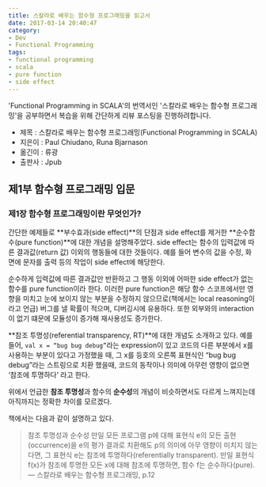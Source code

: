 ```yaml
---
title: 스칼라로 배우는 함수형 프로그래밍을 읽고서
date: 2017-03-14 20:40:47
category:
- Dev
- Functional Programming
tags:
- functional programming
- scala
- pure function
- side effect
---
```

'Functional Programming in SCALA'의 번역서인 '스칼라로 배우는 함수형 프로그래밍'을 공부하면서 복습을 위해 간단하게 리뷰 포스팅을 진행하려합니다.
- 제목 : 스칼라로 배우는 함수형 프로그래밍(Functional Programming in SCALA)
- 지은이 : Paul Chiudano, Runa Bjarnason
- 옮긴이 : 류광
- 출판사 : Jpub

<!-- more -->

## 제1부 함수형 프로그래밍 입문

### 제1장 함수형 프로그래밍이란 무엇인가?

간단한 예제들로 **부수효과(side effect)**의 단점과 side effect를 제거한 **순수함수(pure function)**에 대한 개념을 설명해주었다. side effect는 함수의 입력값에 따른 결과값(return 값) 이외의 행동들에 대한 것들이다. 예를 들어 변수의 값을 수정, 화면에 문자를 출력 등의 작업이 side effect에 해당한다.

순수하게 입력값에 따른 결과값만 반환하고 그 행동 이외에 어떠한 side effect가 없는 함수를 pure function이라 한다. 이러한 pure function은 해당 함수 스코프에서만 영향을 미치고 눈에 보이지 않는 부분을 수정하지 않으므로(책에서는 local reasoning이라고 언급) 버그를 낼 확률이 적으며, 디버깅시에 유용하다. 또한 외부와의 interaction이 없기 떄문에 모듈성이 증가해 재사용성도 증가한다.

**참조 투명성(referential transparency, RT)**에 대한 개념도 소개하고 있다. 예를들어, `val x = “bug bug debug”`라는 expression이 있고  코드의 다른 부분에서 x를 사용하는 부분이 있다고 가정했을 때, 그 x를 등호의 오른쪽 표현식인 “bug bug debug”라는 스트링으로 치환 했을때, 코드의 동작이나 의미에 아무런 영향이 없으면 ‘참조에 투명하다’ 라고 한다.

위에서 언급한 **참조 투명성**과 함수의 **순수성**의 개념이 비슷하면서도 다르게 느껴지는데 아직까지는 정확한 차이를 모르겠다.

책에서는 다음과 같이 설명하고 있다.
> 참조 투명성과 순수성
> 만일 모든 프로그램 p에 대해 표현식 e의 모든 출현(occurrence)을 e의 평가 결과로 치환해도  p의 의미에 아무 영향이 미치지 않는다면, 그 표현식 e는 참조에 투명하다(referentially transparent). 만일 표현식 f(x)가 참조에 투명한 모든 x에 대해 참조에 투명하면, 함수 f는 순수하다(pure).
> — 스칼라로 배우는 함수형 프로그래밍, p.12
